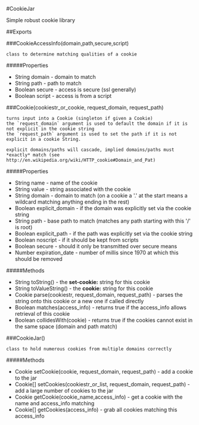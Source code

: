 #CookieJar

Simple robust cookie library

##Exports

###CookieAccessInfo(domain,path,secure,script)

    class to determine matching qualities of a cookie

#####Properties

* String domain - domain to match
* String path - path to match
* Boolean secure - access is secure (ssl generally)
* Boolean script - access is from a script


###Cookie(cookiestr_or_cookie, request_domain, request_path)

    turns input into a Cookie (singleton if given a Cookie)
    the `request_domain` argument is used to default the domain if it is not explicit in the cookie string 
    the `request_path` argument is used to set the path if it is not explicit in a cookie String.

    explicit domains/paths will cascade, implied domains/paths must *exactly* match (see http://en.wikipedia.org/wiki/HTTP_cookie#Domain_and_Pat)

#####Properties

* String name - name of the cookie
* String value - string associated with the cookie
* String domain - domain to match (on a cookie a '.' at the start means a wildcard matching anything ending in the rest)
* Boolean explicit_domain - if the domain was explicitly set via the cookie string
* String path - base path to match (matches any path starting with this '/' is root)
* Boolean explicit_path - if the path was explicitly set via the cookie string
* Boolean noscript - if it should be kept from scripts
* Boolean secure - should it only be transmitted over secure means
* Number expiration_date - number of millis since 1970 at which this should be removed

#####Methods

* String toString() - the __set-cookie:__ string for this cookie
* String toValueString() - the __cookie:__ string for this cookie
* Cookie parse(cookiestr, request_domain, request_path) - parses the string onto this cookie or a new one if called directly
* Boolean matches(access_info) - returns true if the access_info allows retrieval of this cookie
* Boolean collidesWith(cookie) - returns true if the cookies cannot exist in the same space (domain and path match)


###CookieJar()

    class to hold numerous cookies from multiple domains correctly

#####Methods

* Cookie setCookie(cookie, request_domain, request_path) - add a cookie to the jar
* Cookie[] setCookies(cookiestr_or_list, request_domain, request_path) - add a large number of cookies to the jar
* Cookie getCookie(cookie_name,access_info) - get a cookie with the name and access_info matching
* Cookie[] getCookies(access_info) - grab all cookies matching this access_info
